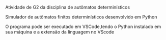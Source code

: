 Atividade de G2 da disciplina de autômatos determinísticos

Simulador de autômatos finitos determinísticos desenvolvido em Python

O programa pode ser executado em VSCode,tendo o Python instalado em sua máquina e a extensão da linguagem no VScode
